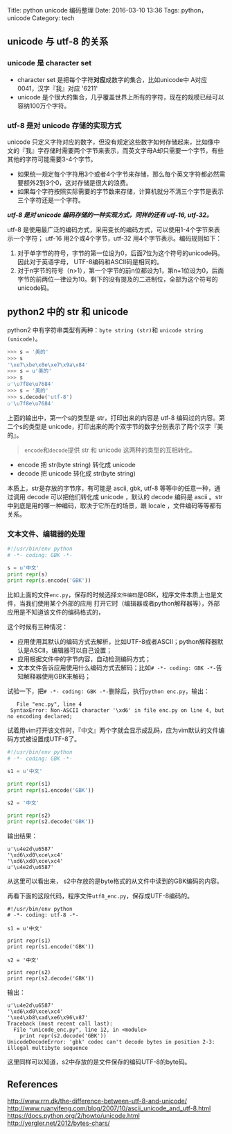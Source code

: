 Title: python unicode 编码整理
Date: 2016-03-10 13:36
Tags: python， unicode
Category: tech

## unicode 与 utf-8 的关系
### unicode 是 character set

- character set 是把每个字符**对应**成数字的集合，比如unicode中 A对应0041，汉字『我』对应 '6211'
- unicode 是个很大的集合，几乎覆盖世界上所有的字符，现在的规模已经可以容纳100万个字符。

### utf-8 是对 unicode 存储的实现方式

unicode 只定义字符对应的数字，但没有规定这些数字如何存储起来，比如像中文的『我』字存储时需要两个字节来表示，而英文字母A却只需要一个字节，有些其他的字符可能需要3-4个字节。

- 如果统一规定每个字符用3个或者4个字节来存储，那么每个英文字符都必然需要额外2到3个0，这对存储是很大的浪费。
- 如果每个字符按照实际需要的字节数来存储，计算机就分不清三个字节是表示三个字符还是一个字符。

***utf-8 是对 unicode 编码存储的一种实现方式，同样的还有 utf-16, utf-32。***

utf-8 是使用最广泛的编码方式，采用变长的编码方式，可以使用1-4个字节来表示一个字符； utf-16 用2个或4个字节，utf-32 用4个字节表示。编码规则如下：

1. 对于单字节的符号，字节的第一位设为0，后面7位为这个符号的unicode码。因此对于英语字母， UTF-8编码和ASCII码是相同的。
2. 对于n字节的符号（n>1），第一个字节的前n位都设为1，第n+1位设为0，后面字节的前两位一律设为10。剩下的没有提及的二进制位，全部为这个符号的unicode码。

## python2 中的 str 和 unicode
python2 中有字符串类型有两种：`byte string (str)`和 `unicode string (unicode)`。
```python
>>> s = '美的'
>>> s
'\xe7\xbe\x8e\xe7\x9a\x84'
>>> s = u'美的'
>>> s
u'\u7f8e\u7684'
>>> s = '美的'
>>> s.decode('utf-8')
u'\u7f8e\u7684'
```
上面的输出中，第一个s的类型是 str，打印出来的内容是 utf-8 编码过的内容。第二个s的类型是 unicode，打印出来的两个双字节的数字分别表示了两个汉字『美的』。

> `encode`和`decode`提供 str 和 unicode 这两种的类型的互相转化。

- encode 把 str(byte string) 转化成 unicode
- decode 把 unicode 转化成 str(byte string)

本质上，str是存放的字节序，有可能是 ascii, gbk, utf-8 等等中的任意一种，通过调用 decode 可以把他们转化成 unicode ，默认的 decode 编码是 ascii 。str中到底是用的哪一种编码，取决于它所在的场景，跟 locale ，文件编码等等都有关系。

### 文本文件、编辑器的处理
```python
#!/usr/bin/env python
# -*- coding: GBK -*-

s = u'中文'
print repr(s)
print repr(s.encode('GBK'))
```

比如上面的文件`enc.py`，保存的时候选择`文件编码`是GBK，程序文件本质上也是文件，当我们使用某个外部的应用  打开它时（编辑器或者python解释器等），外部应用是不知道该文件的编码格式的，  

这个时候有三种情况：

- 应用使用其默认的编码方式去解析，比如UTF-8或者ASCII；python解释器默认是ASCII，编辑器可以自己设置；
- 应用根据文件中的字节内容，自动检测编码方式；
- 文本文件告诉应用使用什么编码方式去解码；比如`# -*- coding: GBK -*-`告知解释器使用GBK来解码；

试验一下，把`# -*- coding: GBK -*-`删除后，执行`python enc.py`，输出：  
```
   File "enc.py", line 4
 SyntaxError: Non-ASCII character '\xd6' in file enc.py on line 4, but no encoding declared;
```

试着用vim打开该文件时，『中文』两个字就会显示成乱码，应为vim默认的文件编码方式被设置成UTF-8了。

```python
#!/usr/bin/env python
# -*- coding: GBK -*-

s1 = u'中文'

print repr(s1)
print repr(s1.encode('GBK'))

s2 = '中文'

print repr(s2)
print repr(s2.decode('GBK'))
```
输出结果：
```
u'\u4e2d\u6587'
'\xd6\xd0\xce\xc4'
'\xd6\xd0\xce\xc4'
u'\u4e2d\u6587'
```
从这里可以看出来， s2中存放的是byte格式的从文件中读到的GBK编码的内容。

再看下面的这段代码，程序文件`utf8_enc.py`，保存成UTF-8编码的。
```
#!/usr/bin/env python
# -*- coding: utf-8 -*-

s1 = u'中文'

print repr(s1)
print repr(s1.encode('GBK'))

s2 = '中文'

print repr(s2)
print repr(s2.decode('GBK'))
```
输出：
```
u'\u4e2d\u6587'
'\xd6\xd0\xce\xc4'
'\xe4\xb8\xad\xe6\x96\x87'
Traceback (most recent call last):
  File "unicode_enc.py", line 12, in <module>
    print repr(s2.decode('GBK'))
UnicodeDecodeError: 'gbk' codec can't decode bytes in position 2-3: illegal multibyte sequence
```
这里同样可以知道，s2中存放的是文件保存的编码UTF-8的byte码。

## References

<http://www.rrn.dk/the-difference-between-utf-8-and-unicode/>
<http://www.ruanyifeng.com/blog/2007/10/ascii_unicode_and_utf-8.html>
<https://docs.python.org/2/howto/unicode.html>
<http://yergler.net/2012/bytes-chars/>
